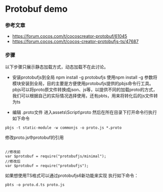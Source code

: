 # Protobuf demo
### 参考文章
* https://forum.cocos.com/t/cocoscreator-protobuf/61045
* https://forum.cocos.com/t/cocos-creator-protobufjs-ts/47687

### 步骤
以下步骤只展示静态加载方式，动态加载不在此讨论。
* 安装protobufjs到全局
npm install -g protobufjs
使用npm install -g 参数将模块安装到全局，目的主要是方便使用protobufjs提供的pbjs命令行工具。pbjs可以将proto原文件转换成json、js等，以提供不同的加载proto的方式，我们可以根据自己的实际情况选择使用，还有pbts，用来将转化后的js文件转为ts

* 编辑 .proto文件
进入assets\Script\proto
然后在所在目录下打开命令行执行如下命令
~~~
pbjs -t static-module -w commonjs -o proto.js *.proto
~~~
修改proto.js中protobuf的引用
~~~

//修改前
var $protobuf = require("protobufjs/minimal");
//修改后
var $protobuf = require("protobufjs");
~~~

如果想使用TS格式可以通过protobufjs6新功能来实现
执行如下命令：
~~~
pbts -o proto.d.ts proto.js
~~~
